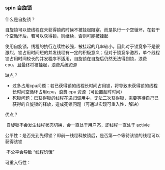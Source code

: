 ### spin 自旋锁



什么是自旋锁？



自旋锁可以使线程在未获得锁的时候不被挂起阻塞，而是执行一个空循环，在若干个空循环后，若可以获得锁，则继续，否则可能被挂起



使用自旋锁，线程的执行连续性较强，被挂起的几率较小。因此对于锁竞争不是很激烈，锁占用时间短的并发线程有一定的积极意义；但对于锁竞争激烈，单个线程锁占用时间较长的并发程序不适用，自旋锁在自旋后仍然无法得到锁，浪费 cpu，且最终将被挂起，浪费系统资源





缺点？

- 过多占用cpu问题：若已获得锁的线程长时间占用锁，将导致未获得锁的线程长时间空循环占用cpu，浪费 cpu 资源（可设置超时时间）
- 死锁问题：已获得锁的线程在递归调用中，无法二次获得锁，需要等待自己已获得的自旋锁的释放，造成死锁问题（可通过实现可重入性，解决）

优点？

​	自旋锁不会发生线程状态切换，会一直处于用户态，即线程一直处于 activie



公平性：是否先到先得锁？即前一线程释放锁后，是否第一个等待该锁的线程可以获得该锁

​	不公平会导致 “线程饥饿”

可重入行性：



















